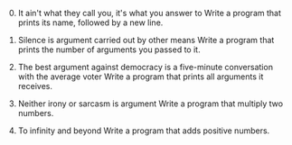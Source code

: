 0. It ain't what they call you, it's what you answer to
Write a program that prints its name, followed by a new line.

1. Silence is argument carried out by other means
Write a program that prints the number of arguments you passed to it.

2. The best argument against democracy is a five-minute conversation with the average voter
Write a program that prints all arguments it receives.

3. Neither irony or sarcasm is argument
Write a program that multiply two numbers.

4. To infinity and beyond
Write a program that adds positive numbers.
